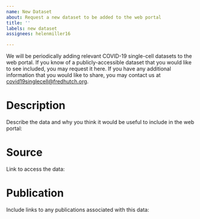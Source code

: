 ```yaml
---
name: New Dataset
about: Request a new dataset to be added to the web portal
title: ''
labels: new dataset
assignees: helenmiller16

---
```


We will be periodically adding relevant COVID-19 single-cell datasets to the web portal. If you know of a publicly-accessible dataset that you would like to see included, you may request it here. If you have any additional information that you would like to share, you may contact us at covid19singlecell@fredhutch.org. 

# Description
Describe the data and why you think it would be useful to include in the web portal: 

# Source
Link to access the data: 

# Publication
Include links to any publications associated with this data:
